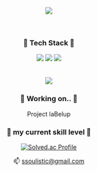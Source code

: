 
<header><img src="https://capsule-render.vercel.app/api?type=waving&color=#667ABB&height=200&section=header&text=ssoulistic&fontSize=90" /></header>

<div align="center">



### 🧰 Tech Stack 🧰 

<img src="https://img.shields.io/badge/python-3776AB?style=flat&logo=Python&logoColor=white"/>
<img src="https://img.shields.io/badge/Go-00ADD8?style=flat&logo=Go&logoColor=white"/>
<img src="https://img.shields.io/badge/googleappsscript-4285F4?style=flat&logo=googleappsscript&logoColor=white"/>

<br>
<br>
<br>

<img src="https://github-readme-stats.vercel.app/api/top-langs/?username=ssoulistic&layout=compact">


### 🔭 Working on.. 🔭

Project laBelup

### 🧱 my current skill level 🧱

[![Solved.ac Profile](http://mazassumnida.wtf/api/v2/generate_badge?boj=ssoulistic)](https://solved.ac/ssoulistic/)


📫 ssoulistic@gmail.com

</div>


<!--
**ssoulistic/ssoulistic** is a ✨ _special_ ✨ repository because its `README.md` (this file) appears on your GitHub profile.

Here are some ideas to get you started:

- 🔭 I’m currently working on ...
- 🌱 I’m currently learning ...
- 👯 I’m looking to collaborate on ...
- 🤔 I’m looking for help with ...
- 💬 Ask me about ...
- 📫 How to reach me: ...
- 😄 Pronouns: ...
- ⚡ Fun fact: ...
-->
